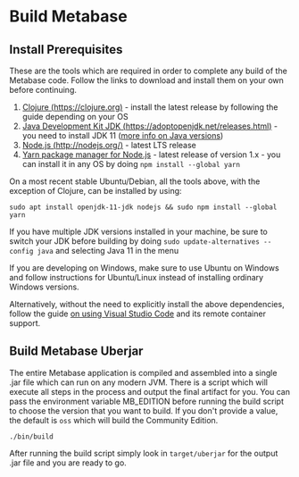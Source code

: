 # Build Metabase

## Install Prerequisites

These are the tools which are required in order to complete any build of the Metabase code. Follow the links to download and install them on your own before continuing.

1. [Clojure (https://clojure.org)](https://clojure.org/guides/getting_started) - install the latest release by following the guide depending on your OS
2. [Java Development Kit JDK (https://adoptopenjdk.net/releases.html)](https://adoptopenjdk.net/releases.html) - you need to install JDK 11 ([more info on Java versions](../operations-guide/java-versions.md))
3. [Node.js (http://nodejs.org/)](http://nodejs.org/) - latest LTS release
4. [Yarn package manager for Node.js](https://yarnpkg.com/) - latest release of version 1.x - you can install it in any OS by doing `npm install --global yarn`

On a most recent stable Ubuntu/Debian, all the tools above, with the exception of Clojure, can be installed by using:

```
sudo apt install openjdk-11-jdk nodejs && sudo npm install --global yarn
```
If you have multiple JDK versions installed in your machine, be sure to switch your JDK before building by doing `sudo update-alternatives --config java` and selecting Java 11 in the menu

If you are developing on Windows, make sure to use Ubuntu on Windows and follow instructions for Ubuntu/Linux instead of installing ordinary Windows versions.

Alternatively, without the need to explicitly install the above dependencies, follow the guide [on using Visual Studio Code](deven.md#developing-with-visual-studio-code.md) and its remote container support.

## Build Metabase Uberjar

The entire Metabase application is compiled and assembled into a single .jar file which can run on any modern JVM. There is a script which will execute all steps in the process and output the final artifact for you. You can pass the environment variable MB_EDITION before running the build script to choose the version that you want to build. If you don't provide a value, the default is `oss` which will build the Community Edition.

    ./bin/build

After running the build script simply look in `target/uberjar` for the output .jar file and you are ready to go.

